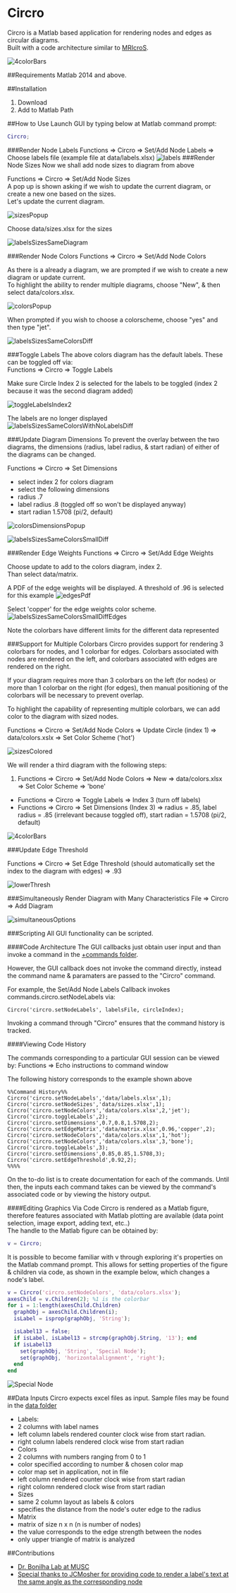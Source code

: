 # Circro

Circro is a Matlab based application for rendering nodes and edges as circular diagrams.  
Built with a code architecture similar to [MRIcroS](http://www.nitrc.org/projects/mricros/).

![4colorBars](readmeImgs/4colorBars.png)

##Requirements
Matlab 2014 and above.

##Installation
 1. Download
 2. Add to Matlab Path

##How to Use
Launch GUI by typing below at Matlab command prompt:
```matlab
Circro;
```
###Render Node Labels
Functions => Circro => Set/Add Node Labels => Choose labels file (example file at data/labels.xlsx)
![labels](readmeImgs/labels.png)
###Render Node Sizes
Now we shall add node sizes to diagram from above

Functions => Circro => Set/Add Node Sizes  
A pop up is shown asking if we wish to update the current diagram, or create a new one based on the sizes.  
Let's update the current diagram.  

![sizesPopup](readmeImgs/sizesPopup.png)

Choose data/sizes.xlsx for the sizes

![labelsSizesSameDiagram](readmeImgs/labelsSizesSameDiagram.png)

###Render Node Colors
Functions => Circro => Set/Add Node Colors

As there is a already a diagram, we are prompted if we wish to create a new diagram or update current.  
To highlight the ability to render multiple diagrams, choose "New", & then select data/colors.xlsx.

![colorsPopup](readmeImgs/colorsPopup.png)

When prompted if you wish to choose a colorscheme, choose "yes" and then type "jet".

![labelsSizesSameColorsDiff](readmeImgs/labelsSizesSameColorsDiff.png)

###Toggle Labels
The above colors diagram has the default labels. These can be toggled off via:  
Functions => Circro => Toggle Labels

Make sure Circle Index 2 is selected for the labels to be toggled (index 2 because it was the second diagram added)

![toggleLabelsIndex2](readmeImgs/toggleLabelsIndex2.png)


The labels are no longer displayed
![labelsSizesSameColorsWithNoLabelsDiff](readmeImgs/labelsSizesSameColorsWithNoLabelsDiff.png)


###Update Diagram Dimensions
To prevent the overlay between the two diagrams, the dimensions (radius, label radius, & start radian) of either of the diagrams can be changed.

Functions => Circro => Set Dimensions
- select index 2 for colors diagram
- select the following dimensions
 - radius .7
 - label radius .8 (toggled off so won't be displayed anyway)
 - start radian 1.5708 (pi/2, default)

![colorsDimensionsPopup](readmeImgs/colorsDimensionsPopup.png)

![labelsSizesSameColorsSmallDiff](readmeImgs/labelsSizesSameColorsSmallDiff.png)

###Render Edge Weights
Functions => Circro => Set/Add Edge Weights

Choose update to add to the colors diagram, index 2.  
Than select data/matrix.

A PDF of the edge weights will be displayed. A threshold of .96 is selected for this example
![edgesPdf](readmeImgs/edgesPdf.png)

Select 'copper' for the edge weights color scheme.
![labelsSizesSameColorsSmallDiffEdges](readmeImgs/labelsSizesSameColorsSmallDiffEdges.png)

Note the colorbars have different limits for the different data represented

###Support for Multiple Colorbars
Circro provides support for rendering 3 colorbars for nodes, and 1 colorbar for edges. Colorbars associated with nodes are rendered on the left, and colorbars associated with edges are rendered on the right.  

If your diagram requires more than 3 colorbars on the left (for nodes) or more than 1 colorbar on the right (for edges), then manual positioning of the colorbars will be necessary to prevent overlap.

To highlight the capability of representing multiple colorbars, we can add color to the diagram with sized nodes.

Functions => Circro => Set/Add Node Colors => Update Circle (index 1) => data/colors.xslx => Set Color Scheme ('hot')

![sizesColored](readmeImgs/sizesColored.png)

We will render a third diagram with the following steps:

1. Functions => Circro => Set/Add Node Colors => New => data/colors.xlsx => Set Color Scheme => 'bone'
* Functions => Circro => Toggle Labels => Index 3 (turn off labels)
* Functions => Circro => Set Dimensions (Index 3) => radius = .85, label radius = .85 (irrelevant because toggled off), start radian = 1.5708 (pi/2, default)


![4colorBars](readmeImgs/4colorBars.png)

###Update Edge Threshold

Functions => Circro => Set Edge Threshold (should automatically set the index to the diagram with edges) => .93

![lowerThresh](readmeImgs/lowerThresh.png)

###Simultaneously Render Diagram with Many Characteristics
 File => Circro => Add Diagram

![simultaneousOptions](readmeImgs/simultaneousOptions.png)

###Scripting
All GUI functionality can be scripted.

####Code Architecture
The GUI callbacks just obtain user input and than invoke a command in the [+commands folder](https://github.com/bonilhamusclab/circro/tree/master/+commands/).

However, the GUI callback does not invoke the command directly, instead the command name & paramaters are passed to the "Circro" command.

For example, the Set/Add Node Labels Callback invokes commands.circro.setNodeLabels via:
```
Circro('circro.setNodeLabels', labelsFile, circleIndex);
```

Invoking a command through "Circro" ensures that the command history is tracked.

####Viewing Code History

The commands corresponding to a particular GUI session can be viewed by: 
  Functions => Echo instructions to command window

The following history corresponds to the example shown above

```
%%Command History%%
Circro('circro.setNodeLabels','data/labels.xlsx',1);
Circro('circro.setNodeSizes','data/sizes.xlsx',1);
Circro('circro.setNodeColors','data/colors.xlsx',2,'jet');
Circro('circro.toggleLabels',2);
Circro('circro.setDimensions',0.7,0.8,1.5708,2);
Circro('circro.setEdgeMatrix','data/matrix.xlsx',0.96,'copper',2);
Circro('circro.setNodeColors','data/colors.xlsx',1,'hot');
Circro('circro.setNodeColors','data/colors.xlsx',3,'bone');
Circro('circro.toggleLabels',3);
Circro('circro.setDimensions',0.85,0.85,1.5708,3);
Circro('circro.setEdgeThreshold',0.92,2);
%%%%
```

On the to-do list is to create documentation for each of the commands. Until then, the inputs each command takes can be viewed by the command's associated code or by viewing the history output.

####Editing Graphics Via Code
Circro is rendered as a Matlab figure, therefore features associated with Matlab plotting are available (data point selection, image export, adding text, etc..)  
The handle to the Matlab figure can be obtained by:
```matlab
v = Circro;
```
It is possible to become familiar with v through exploring it's properties on the Matlab command prompt.
This allows for setting properties of the figure & children via code, as shown in the example below, which changes a node's label.
```matlab
v = Circro('circro.setNodeColors', 'data/colors.xlsx');
axesChild = v.Children(2); %1 is the colorbar
for i = 1:length(axesChild.Children)
  graphObj = axesChild.Children(i);
  isLabel = isprop(graphObj, 'String');

  isLabel13 = false;
  if isLabel, isLabel13 = strcmp(graphObj.String, '13'); end
  if isLabel13
    set(graphObj, 'String', 'Special Node');
    set(graphObj, 'horizontalalignment', 'right');
  end
end
```
![Special Node](readmeImgs/specialNodeLabel.png)

##Data Inputs
Circro expects excel files as input.
Sample files may be found in the [data folder](https://github.com/bonilhamusclab/circro/tree/master/data)
 - Labels: 
  - 2 columns with label names 
  - left column labels rendered counter clock wise from start radian. 
  - right column labels rendered clock wise from start radian
 - Colors
  - 2 columns with numbers ranging from 0 to 1
  - color specified according to number & chosen color map
  - color map set in application, not in file
  - left column rendered counter clock wise from start radian
  - right colomn rendered clock wise from start radian
 - Sizes
  - same 2 column layout as labels & colors
  - specifies the distance from the node's outer edge to the radius
 - Matrix
  - matrix of size n x n (n is number of nodes)
  - the value corresponds to the edge strength between the nodes
  - only upper triangle of matrix is analyzed

##Contributions
- [Dr. Bonilha Lab at MUSC](http://academicdepartments.musc.edu/neurosciences/neurology/research/bonilha/)
- [Special thanks to JCMosher for providing code to render a label's text at the same angle as the corresponding node](https://github.com/bonilhamusclab/circro/issues/1)
